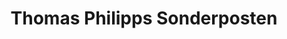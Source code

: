---
title: "Thomas Philipps Sonderposten"
url: /malschwitz/thomas-philipps-sonderposten/
shop: Kramladen
---